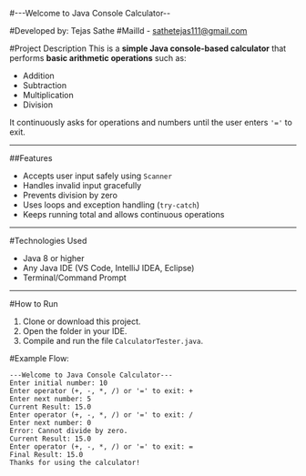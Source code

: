 #---Welcome to Java Console Calculator--

#Developed by: Tejas Sathe
#MailId - sathetejas111@gmail.com  

#Project Description
This is a **simple Java console-based calculator** that performs **basic arithmetic operations** such as:
- Addition
- Subtraction
- Multiplication
- Division

It continuously asks for operations and numbers until the user enters `'='` to exit.

---

##Features
- Accepts user input safely using `Scanner`  
- Handles invalid input gracefully  
- Prevents division by zero  
- Uses loops and exception handling (`try-catch`)  
- Keeps running total and allows continuous operations

---

#Technologies Used
- Java 8 or higher
- Any Java IDE (VS Code, IntelliJ IDEA, Eclipse)
- Terminal/Command Prompt

---

#How to Run

1. Clone or download this project.
2. Open the folder in your IDE.
3. Compile and run the file `CalculatorTester.java`.

#Example Flow:

```text
---Welcome to Java Console Calculator---
Enter initial number: 10
Enter operator (+, -, *, /) or '=' to exit: +
Enter next number: 5
Current Result: 15.0
Enter operator (+, -, *, /) or '=' to exit: /
Enter next number: 0
Error: Cannot divide by zero.
Current Result: 15.0
Enter operator (+, -, *, /) or '=' to exit: =
Final Result: 15.0
Thanks for using the calculator!
